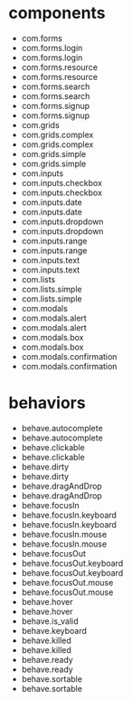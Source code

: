 <h1>components</h1><ul><li>com.forms</li><li>com.forms.login</li><li>com.forms.login</li><li>com.forms.resource</li><li>com.forms.resource</li><li>com.forms.search</li><li>com.forms.search</li><li>com.forms.signup</li><li>com.forms.signup</li><li>com.grids</li><li>com.grids.complex</li><li>com.grids.complex</li><li>com.grids.simple</li><li>com.grids.simple</li><li>com.inputs</li><li>com.inputs.checkbox</li><li>com.inputs.checkbox</li><li>com.inputs.date</li><li>com.inputs.date</li><li>com.inputs.dropdown</li><li>com.inputs.dropdown</li><li>com.inputs.range</li><li>com.inputs.range</li><li>com.inputs.text</li><li>com.inputs.text</li><li>com.lists</li><li>com.lists.simple</li><li>com.lists.simple</li><li>com.modals</li><li>com.modals.alert</li><li>com.modals.alert</li><li>com.modals.box</li><li>com.modals.box</li><li>com.modals.confirmation</li><li>com.modals.confirmation</li></ul><h1>behaviors</h1><ul><li>behave.autocomplete</li><li>behave.autocomplete</li><li>behave.clickable</li><li>behave.clickable</li><li>behave.dirty</li><li>behave.dirty</li><li>behave.dragAndDrop</li><li>behave.dragAndDrop</li><li>behave.focusIn</li><li>behave.focusIn.keyboard</li><li>behave.focusIn.keyboard</li><li>behave.focusIn.mouse</li><li>behave.focusIn.mouse</li><li>behave.focusOut</li><li>behave.focusOut.keyboard</li><li>behave.focusOut.keyboard</li><li>behave.focusOut.mouse</li><li>behave.focusOut.mouse</li><li>behave.hover</li><li>behave.hover</li><li>behave.is_valid</li><li>behave.keyboard</li><li>behave.killed</li><li>behave.killed</li><li>behave.ready</li><li>behave.ready</li><li>behave.sortable</li><li>behave.sortable</li></ul>